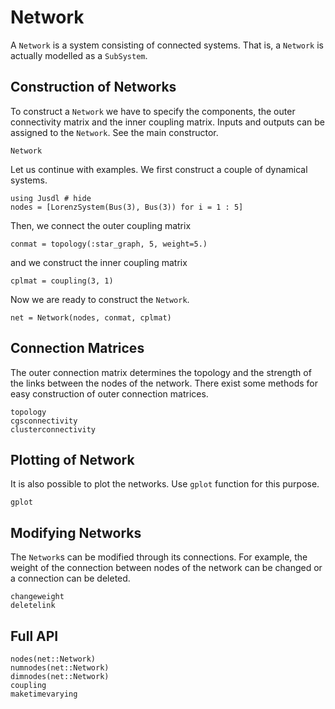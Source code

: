 # Network

A `Network` is a system consisting of connected systems. That is, a `Network` is actually modelled as a `SubSystem`.

## Construction of Networks
To construct a `Network` we have to specify the components, the outer connectivity matrix and the inner coupling matrix. Inputs and outputs can be assigned to the `Network`. See the main constructor.
```@docs 
Network
```
Let us continue with examples. We first construct a couple of dynamical systems.
```@repl network_ex 
using Jusdl # hide 
nodes = [LorenzSystem(Bus(3), Bus(3)) for i = 1 : 5]
```
Then, we connect the outer coupling matrix 
```@repl network_ex 
conmat = topology(:star_graph, 5, weight=5.)
```
and we construct the inner coupling matrix
```@repl network_ex 
cplmat = coupling(3, 1)
```
Now we are ready to construct the `Network`.
```@repl network_ex
net = Network(nodes, conmat, cplmat)
```

## Connection Matrices 
The outer connection matrix determines the topology and the strength of the links between the nodes of the network. There exist some methods for easy construction of outer connection matrices.
```@docs 
topology
cgsconnectivity
clusterconnectivity
```

## Plotting of Network 
It is also possible to plot the networks. Use `gplot` function for this purpose. 
```@docs 
gplot
```

## Modifying Networks 
The `Network`s can be modified through its connections. For example, the weight of the connection between nodes of the network can be changed or a connection can be deleted.
```@docs 
changeweight
deletelink
```

## Full API 
```@docs 
nodes(net::Network)
numnodes(net::Network)
dimnodes(net::Network)
coupling
maketimevarying
```